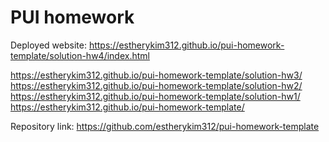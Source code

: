 # PUI homework

Deployed website: 
https://estherykim312.github.io/pui-homework-template/solution-hw4/index.html

https://estherykim312.github.io/pui-homework-template/solution-hw3/
https://estherykim312.github.io/pui-homework-template/solution-hw2/
https://estherykim312.github.io/pui-homework-template/solution-hw1/
https://estherykim312.github.io/pui-homework-template/

Repository link: https://github.com/estherykim312/pui-homework-template
